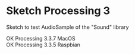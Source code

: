 # Sketch Processing 3
Sketch to test AudioSample of the "Sound" library

OK Processing 3.3.7 MacOS  
OK Processing 3.3.5 Raspbian 
